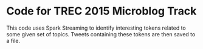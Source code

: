 # Code for TREC 2015 Microblog Track

This code uses Spark Streaming to identify interesting tokens related to some given set of topics. Tweets containing these tokens are then saved to a file.
